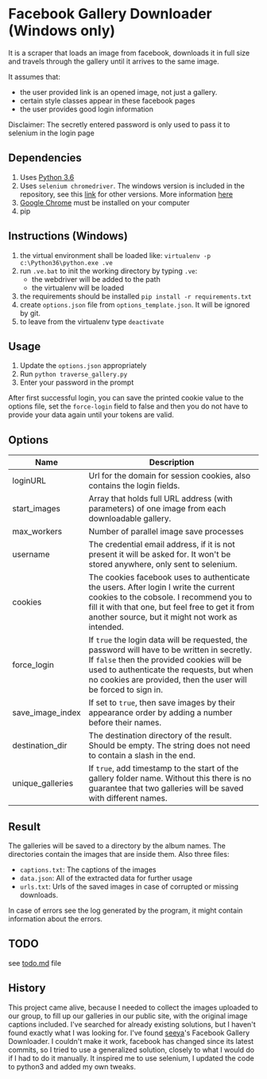 # Facebook Gallery Downloader (Windows only)

It is a scraper that loads an image from facebook, downloads it in full size and travels through the gallery until it arrives to the same image.

It assumes that:

* the user provided link is an opened image, not just a gallery.
* certain style classes appear in these facebook pages
* the user provides good login information

Disclaimer: The secretly entered password is only used to pass it to selenium in the login page

## Dependencies

1. Uses [Python 3.6](https://www.python.org/download/releases/3.6/)
1. Uses `selenium chromedriver`. The windows version is included in the repository, see this [link](https://sites.google.com/a/chromium.org/chromedriver/downloads) for other versions.
    More information [here](https://sites.google.com/a/chromium.org/chromedriver/getting-started)
1. [Google Chrome](https://www.google.com/chrome/browser/desktop/) must be installed on your computer
1. pip

## Instructions (Windows)

1. the virtual environment shall be loaded like: `virtualenv -p c:\Python36\python.exe .ve`
1. run `.ve.bat` to init the working directory by typing `.ve`:
   * the webdriver will be added to the path
   * the virtualenv will be loaded
1. the requirements should be installed `pip install -r requirements.txt`
1. create `options.json` file from `options_template.json`. It will be ignored by git.
1. to leave from the virtualenv type `deactivate`

## Usage

1. Update the `options.json` appropriately
1. Run `python traverse_gallery.py`
1. Enter your password in the prompt

After first successful login, you can save the printed cookie value to the options file, set the `force-login` field to false and then you do not have to provide your data again until your tokens are valid.

## Options

Name | Description
---- | ----
loginURL | Url for the domain for session cookies, also contains the login fields.
start_images | Array that holds full URL address (with parameters) of one image from each downloadable gallery.
max_workers | Number of parallel image save processes
username | The credential email address, if it is not present it will be asked for. It won't be stored anywhere, only sent to selenium.
cookies | The cookies facebook uses to authenticate the users. After login I write the current cookies to the cobsole. I recommend you to fill it with that one, but feel free to get it from another source, but it might not work as intended.
force_login | If `true` the login data will be requested, the password will have to be written in secretly. If `false` then the provided cookies will be used to authenticate the requests, but when no cookies are provided, then the user will be forced to sign in.
save_image_index | If set to `true`, then save images by their appearance order by adding a number before their names.
destination_dir | The destination directory of the result. Should be empty. The string does not need to contain a slash in the end.
unique_galleries | If `true`, add timestamp to the start of the gallery folder name. Without this there is no guarantee that two galleries will be saved with different names.

## Result

The galleries will be saved to a directory by the album names.
The directories contain the images that are inside them.
Also three files:

* `captions.txt`: The captions of the images
* `data.json`: All of the extracted data for further usage
* `urls.txt`: Urls of the saved images in case of corrupted or missing downloads.

In case of errors see the log generated by the program, it might contain information about the errors.

## TODO

see [todo.md](todo.md) file

## History

This project came alive, because I needed to collect the images uploaded to our group, to fill up our galleries in our public site, with the original image captions included.
I've searched for already existing solutions, but I haven't found exactly what I was looking for.
I've found [seeya](https://github.com/seeya/Facebook-Album-Downloader)'s Facebook Gallery Downloader. I couldn't make it work, facebook has changed since its latest commits, so I tried to use a generalized solution, closely to what I would do if I had to do it manually. It inspired me to use selenium, I updated the code to python3 and added my own tweaks.